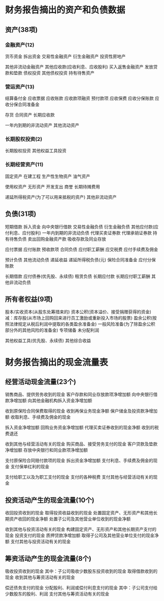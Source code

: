 
# 财务报告摘出的资产和负债数据
## 资产(38项)
### 金融资产(12)
  货币资金
  拆出资金
  交易性金融资产
  衍生金融资产
  投资性房地产

  其他非流动金融资产
  其他应收款(应收利息、应收股利)
  买入返售金融资产
  发放贷款和垫款
  债权投资
  其他债权投资
  持有待售资产

### 营运资产(13)
  结算备付金
  应收票据
  应收账款
  应收款项融资
  预付款项
  应收保费
  应收分保账款
  应收分保合同准备金
  
  存货
  合同资产
  长期应收款

  一年内到期的非流动资产
  其他流动资产
### 长期股权投资(2)
  长期股权投资
  其他权益工具投资
### 长期经营资产(11)
  固定资产
  在建工程
  生产性生物资产
  油气资产

  使用权资产
  无形资产
  开发支出
  商誉
  长期待摊费用

  递延所得税资产(为了可以用来抵税的资产)
  其他非流动资产

## 负债(31项)
  短期借款
  拆入资金
  向中央银行借款
  交易性金融负债
  衍生金融负债
  其他应付款(应付利息、应付股利)
  一年内到期的非流动负债
  代理买卖证券款
  代理承销证券款
  持有待售负债
  卖出回购金融资产款
  吸收存款及同业存放

  应付票据
  应付账款
  预收款项
  合同负债
  应付职工薪酬
  应交税费
  应付手续费及佣金

  预计负债
  其他流动负债
  递延收益
  递延所得税负债(元)
  保险合同准备金
  应付分保账款
  
  长期借款
  应付债券(优先股、永续债)
  租赁负债
  长期应付款
  长期应付职工薪酬
  其他非流动负债

## 所有者权益(9项)
  股本/实收资本(从股东处筹措来的)
  资本公积(资本溢价、接受捐赠获得的资金)
  减：库存股(从市场上回购回来进行员工激励或重新投入市场的股票)
  盈余公积(按照法律规定从税后利润中提取的各类盈余准备金)
  一般风险准备(为了除盈余公积部分外的其他风险的准备金)
  专项储备
  未分配利润

  其他权益工具(优先股、永续债)
  其他综合收益


# 财务报告摘出的现金流量表
## 经营活动现金流量(23个)
  销售商品、提供劳务收到的现金
  客户存款和同业存放款项净增加额
  向中央银行借款净增加额
  向其他金融机构拆入资金净增加额

  收到原保险合同保费取得的现金
  收到再保业务现金净额
  保户储金及投资款净增加额
  收取利息、手续费及佣金的现金

  拆入资金净增加额
  回购业务资金净增加额
  代理买卖证券收到的现金净额
  收到的税费退还

  收到其他与经营活动有关的现金
  购买商品、接受劳务支付的现金
  客户贷款及垫款净增加额
  存放中央银行和同业款项净增加额

  支付原保险合同赔付款项的现金
  拆出资金净增加额
  支付利息、手续费及佣金的现金
  支付保单红利的现金

  支付给职工以及为职工支付的现金
  支付的各种税费
  支付其他与经营活动有关的现金

## 投资活动产生的现金流量(10个)
  收回投资收到的现金
  取得投资收益收到的现金
  处置固定资产、无形资产和其他长期资产收回的现金净额
  处置子公司及其他营业单位收到的现金净额

  收到其他与投资活动有关的现金
  构建固定资产、无形资产和其他长期资产支付的现金
  投资支付的现金
  质押贷款净增加额
  取得子公司及其他营业单位支付的现金净额
  支付其他与投资活动有关的现金

## 筹资活动产生的现金流量(8个)
  吸收投资收到的现金
  其中：子公司吸收少数股东投资收到的现金
  取得借款收到的现金
  收到其他与筹资活动有关的现金

  偿还债务支付的现金
  分配股利、利润或偿付利息支付的现金
  其中：子公司支付给少数股东的股利、利润
  支付其他与筹资活动有关的现金

